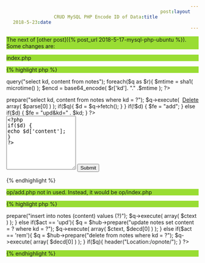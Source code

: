 ```yaml
---
layout: post
title: CRUD MySQL PHP Encode ID of Data
date: 2018-5-23
---
```

The next of [other post]({% post_url 2018-5-17-mysql-php-ubuntu %}).
Some changes are:

index.php

{% highlight php %}
<style>
p {
background-color: #9d3
}
span {
float: right
}
</style>

<?php
include "config/hub.php";
$q = $hub->query("select kd, content from notes");

foreach($q as $r){
$mtime = sha1( microtime() );
$encd = base64_encode( $r['kd']. "." .$mtime );
?>

<p class="datum" data-kd="<?php echo $encd;?>">
	<span>
		<a href="op/?act=rem&kd=<?php echo $encd;?>">
		Delete
		</a>
	</span>
	<a href="?kd=<?php echo $encd;?>">
		<?php echo nl2br( $r['content'] ); ?>
	</a>
</p>

<?php
}

$kd = $_GET['kd'];

if($kd) {

$parse = explode(".", base64_decode($kd) );

$q = $hub->prepare("select kd, content from notes where kd = ?");
$q->execute( array( $parse[0] ) );

	if($q){
	$d = $q->fetch();
	}

}

if(!$d) {
$fe = "add";

} else if($d) {
$fe = "upd&kd=" . $kd;
}

?>

<form method="POST" action="<?php echo 'op/?act=' . $fe;?>">

<textarea rows="9" name="text">
<?php
if($d) {
echo $d['content'];
}
?>
</textarea>

<input type="submit">
</form>
{% endhighlight %}

op/add.php not in used. Instead, it would be
op/index.php

{% highlight php %}
<?php
$act = $_GET['act'];
$text = $_POST['text'];
$ctext = trim( $text );

$kd = $_GET['kd'];
$decd = explode(".", base64_decode($kd) );

include "../config/hub.php";

if($act == 'add'){

$q = $hub->prepare("insert into notes (content) values (?)");
$q->execute( array( $ctext ) );

} else if($act == 'upd'){

$q = $hub->prepare("update notes set content = ? where kd = ?");
$q->execute( array( $ctext, $decd[0] ) );

} else if($act == 'rem'){

$q = $hub->prepare("delete from notes where kd = ?");
$q->execute( array( $decd[0] ) );

}
	if($q){
	header("Location:/opnote/");
	}
?>
{% endhighlight %}
